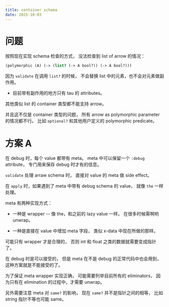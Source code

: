```yaml
---
title: container schema
date: 2025-10-03
---
```


# 问题

按照现在实现 schema 检查的方式，
没法检查到 list of arrow 的情况：

```scheme
(polymorphic (A) (-> (list? (-> A bool?)) (-> A bool?)))
```

因为 `validate` 在调用 `list?` 的时候，
不会替换 list 中的元素，也不会对元素做副作用。

- 目前带有副作用的地方只有 tau 的 attributes。

其他类似 list 的 container 类型都不能支持 arrow。

并且这不仅是 container 类型的问题，
所有 arrow as polymorphic parameter 的情况都不行。
比如 `optional?` 和其他用户定义的 polymorphic predicate。

# 方案 A

在 debug 时，每个 value 都带有 meta。
meta 中可以保留一个 `:debug` attribute，
专门用来保存 debug 时才有的信息。

`validate` 处理 arraw schema 时，
直接对 value 的 meta 做 side effect。

在 `apply` 时，如果遇到了 meta 中带有 debug schema 的 value，
就像 `the` 一样处理。

meta 有两种实现方式：

- 一种是 wrapper -- 像 the，和之前的 lazy value 一样。
  在很多时候需啊哟 unwrap。

- 一种是直接在 value 中增加 meta 字段，
  类似 x-data 中现在所做的那样。

可能只有 wrapper 才是合理的，
否则 int 和 float 之类的数据就需要变成指针了。

在 debug 时是可以接受的，
但是 meta 在不是 debug 的正常代码中也会用到，
这种方案就是不能接受的了。

为了保证 meta wrapper 实现正确，
可能需要列举目前所有的 eliminators，
因为只有在 elimination 的过程中，才需要 unwrap。

另外需要注意 meta 对 `same?` 的影响，
现在 `same?` 并不是指针之间的相等，
比如 string 指针不等也可能 same。
